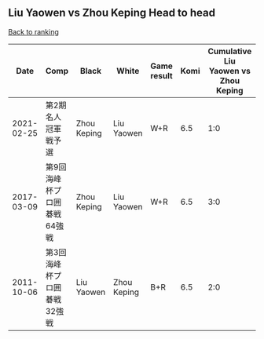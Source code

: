 ## Liu Yaowen vs Zhou Keping Head to head

[Back to ranking](../../index.md)




| **Date** | **Comp** | **Black** | **White** | **Game result** | **Komi** | **Cumulative Liu Yaowen vs Zhou Keping** | **Liu Yaowen streak** | **Zhou Keping streak** | 
| --- | --- | --- | --- | --- | --- | --- | --- | --- |
| 2021-02-25 | 第2期名人冠軍戦予選 | Zhou Keping | Liu Yaowen | W+R | 6.5 | 1:0 | 1 | 0 | 
| 2017-03-09 | 第9回海峰杯プロ囲碁戦64強戦 | Zhou Keping | Liu Yaowen | W+R | 6.5 | 3:0 | 3 | 0 | 
| 2011-10-06 | 第3回海峰杯プロ囲碁戦32強戦 | Liu Yaowen | Zhou Keping | B+R | 6.5 | 2:0 | 2 | 0 |




